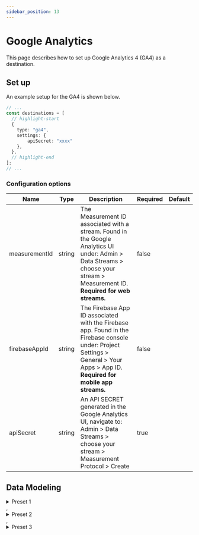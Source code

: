 ```yaml
---
sidebar_position: 13
---
```

# Google Analytics

This page describes how to set up Google Analytics 4 (GA4) as a destination.

## Set up
An example setup for the GA4 is shown below.

```ts title="src/pages/api/syft.ts"
// ...
const destinations = [
  // highlight-start
  {
    type: "ga4",
    settings: {
        apiSecret: "xxxx"
    },
  },
  // highlight-end
];
// ...
```

### Configuration options

| Name                 | Type           | Description     | Required | Default         |
| -------------------- | -------------- | --------------- | -------- | --------------- |
| measurementId | string | The Measurement ID associated with a stream. Found in the Google Analytics UI under: Admin > Data Streams > choose your stream > Measurement ID. **Required for web streams.** | false |  |
| firebaseAppId | string | The Firebase App ID associated with the Firebase app. Found in the Firebase console under: Project Settings > General > Your Apps > App ID. **Required for mobile app streams.** | false |  |
| apiSecret | string | An API SECRET generated in the Google Analytics UI, navigate to: Admin > Data Streams > choose your stream > Measurement Protocol > Create | true |  | 


## Data Modeling
<details>
<summary>Preset 1</summary>

#### Custom Event
Send any custom event

#### Matched events
type = "track"

#### Data Mapping
| Name                 | Type          | Description     | Default   |
| -------------------- | -------------- | -------------- | --------- |
| data_stream_type | string | The type of data stream this data belongs in. This can either be a web stream or a mobile app stream (iOS or Android). Possible values: "Web" (default) and "Mobile App". | "Web" |
| app_instance_id | string | Uniquely identifies a specific installation of a Firebase app. This value needs to be retrieved through the Firebase SDK. **Required for mobile app streams.** | (<br/>  "@path": "$.app_instance_id"<br/>) |
| clientId | string | Uniquely identifies a user instance of a web client. **Required for web streams.** | (<br/>  "@if": (<br/>    "exists": (<br/>      "@path": "$.userId"<br/>    ),<br/>    "then": (<br/>      "@path": "$.userId"<br/>    ),<br/>    "else": (<br/>      "@path": "$.anonymousId"<br/>    )<br/>  )<br/>) |
| user_id | string | A unique identifier for a user. See Google's [User-ID for cross-platform analysis](https://support.google.com/analytics/answer/9213390) and [Reporting: deduplicate user counts](https://support.google.com/analytics/answer/9355949?hl=en) documentation for more information on this identifier. | (<br/>  "@path": "$.user_id"<br/>) |
| timestamp_micros | string | A Unix timestamp (in microseconds) for the time to associate with the event. Segment will convert to Unix if not already converted. Events can be backdated up to 3 calendar days based on the property's timezone. | (<br/>  "@path": "$.timestamp"<br/>) |
| name | string | The unique name of the custom event created in GA4. GA4 does not accept spaces in event names so Segment will replace any spaces with underscores. More information about GA4 event name rules is available in [their docs](https://support.google.com/analytics/answer/10085872?hl=en&ref_topic=9756175#event-name-rules&zippy=%2Cin-this-article.%2Cin-this-article). | (<br/>  "@path": "$.event"<br/>) |
| lowercase | boolean | If true, the event name will be converted to lowercase before sending to Google. Event names are case sensitive in GA4 so enable this setting to avoid distinct events for casing differences. More information about GA4 event name rules is available in [their docs](https://support.google.com/analytics/answer/10085872?hl=en&ref_topic=9756175#event-name-rules&zippy=%2Cin-this-article.%2Cin-this-article). | false |
| user_properties | object | The user properties to send to Google Analytics 4. You must create user-scoped dimensions to ensure custom properties are picked up by Google. See Google’s [Custom user properties](https://support.google.com/analytics/answer/9269570) to learn how to set and register user properties.  | (<br/>  "@path": "$.user_properties"<br/>) |
| engagement_time_msec | number | The amount of time a user interacted with your site, in milliseconds. Google only counts users who interact with your site for a non-zero amount of time. By default, Segment sets engagement time to 1 so users are counted. | 1 |
| params | object | The event parameters to send to Google Analytics 4. | (<br/>  "@path": "$.params"<br/>) |
</details>
,<details>
<summary>Preset 2</summary>

#### Page View
Send page view when a user views a page

#### Matched events
type = "page" or type = "screen"

#### Data Mapping
| Name                 | Type          | Description     | Default   |
| -------------------- | -------------- | -------------- | --------- |
| data_stream_type | string | The type of data stream this data belongs in. This can either be a web stream or a mobile app stream (iOS or Android). Possible values: "Web" (default) and "Mobile App". | "Web" |
| app_instance_id | string | Uniquely identifies a specific installation of a Firebase app. This value needs to be retrieved through the Firebase SDK. **Required for mobile app streams.** | (<br/>  "@path": "$.app_instance_id"<br/>) |
| clientId | string | Uniquely identifies a user instance of a web client. **Required for web streams.** | (<br/>  "@if": (<br/>    "exists": (<br/>      "@path": "$.userId"<br/>    ),<br/>    "then": (<br/>      "@path": "$.userId"<br/>    ),<br/>    "else": (<br/>      "@path": "$.anonymousId"<br/>    )<br/>  )<br/>) |
| user_id | string | A unique identifier for a user. See Google's [User-ID for cross-platform analysis](https://support.google.com/analytics/answer/9213390) and [Reporting: deduplicate user counts](https://support.google.com/analytics/answer/9355949?hl=en) documentation for more information on this identifier. | (<br/>  "@path": "$.user_id"<br/>) |
| timestamp_micros | string | A Unix timestamp (in microseconds) for the time to associate with the event. Segment will convert to Unix if not already converted. Events can be backdated up to 3 calendar days based on the property's timezone. | (<br/>  "@path": "$.timestamp"<br/>) |
| page_location | string | The current page URL | (<br/>  "@path": "$.context.page.url"<br/>) |
| page_referrer | string | Previous page URL | (<br/>  "@path": "$.context.page.referrer"<br/>) |
| user_properties | object | The user properties to send to Google Analytics 4. You must create user-scoped dimensions to ensure custom properties are picked up by Google. See Google’s [Custom user properties](https://support.google.com/analytics/answer/9269570) to learn how to set and register user properties.  | (<br/>  "@path": "$.user_properties"<br/>) |
| page_title | string | The current page title | (<br/>  "@path": "$.context.page.title"<br/>) |
| engagement_time_msec | number | The amount of time a user interacted with your site, in milliseconds. Google only counts users who interact with your site for a non-zero amount of time. By default, Segment sets engagement time to 1 so users are counted. | 1 |
| params | object | The event parameters to send to Google Analytics 4. | (<br/>  "@path": "$.params"<br/>) |
</details>
,<details>
<summary>Preset 3</summary>

#### Login
Send event when a user logs in

#### Matched events
type = "identify"

#### Data Mapping
| Name                 | Type          | Description     | Default   |
| -------------------- | -------------- | -------------- | --------- |
| data_stream_type | string | The type of data stream this data belongs in. This can either be a web stream or a mobile app stream (iOS or Android). Possible values: "Web" (default) and "Mobile App". | "Web" |
| app_instance_id | string | Uniquely identifies a specific installation of a Firebase app. This value needs to be retrieved through the Firebase SDK. **Required for mobile app streams.** | (<br/>  "@path": "$.app_instance_id"<br/>) |
| client_id | string | Uniquely identifies a user instance of a web client. **Required for web streams.** | (<br/>  "@if": (<br/>    "exists": (<br/>      "@path": "$.userId"<br/>    ),<br/>    "then": (<br/>      "@path": "$.userId"<br/>    ),<br/>    "else": (<br/>      "@path": "$.anonymousId"<br/>    )<br/>  )<br/>) |
| user_id | string | A unique identifier for a user. See Google's [User-ID for cross-platform analysis](https://support.google.com/analytics/answer/9213390) and [Reporting: deduplicate user counts](https://support.google.com/analytics/answer/9355949?hl=en) documentation for more information on this identifier. | (<br/>  "@path": "$.user_id"<br/>) |
| timestamp_micros | string | A Unix timestamp (in microseconds) for the time to associate with the event. Segment will convert to Unix if not already converted. Events can be backdated up to 3 calendar days based on the property's timezone. | (<br/>  "@path": "$.timestamp"<br/>) |
| method | string | The method used to login. | (<br/>  "@path": "$.method"<br/>) |
| user_properties | object | The user properties to send to Google Analytics 4. You must create user-scoped dimensions to ensure custom properties are picked up by Google. See Google’s [Custom user properties](https://support.google.com/analytics/answer/9269570) to learn how to set and register user properties.  | (<br/>  "@path": "$.user_properties"<br/>) |
| engagement_time_msec | number | The amount of time a user interacted with your site, in milliseconds. Google only counts users who interact with your site for a non-zero amount of time. By default, Segment sets engagement time to 1 so users are counted. | 1 |
| params | object | The event parameters to send to Google Analytics 4. | (<br/>  "@path": "$.params"<br/>) |
</details>


